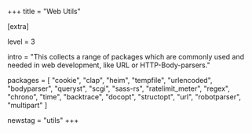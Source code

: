 +++
title = "Web Utils"

[extra]

level = 3

intro = "This collects a range of packages which are commonly used and needed in web development, like URL or HTTP-Body-parsers."

packages = [
  "cookie",
  "clap",
  "heim",
  "tempfile",
  "urlencoded",
  "bodyparser",
  "queryst",
  "scgi",
  "sass-rs",
  "ratelimit_meter",
  "regex",
  "chrono",
  "time",
  "backtrace",
  "docopt",
  "structopt",
  "url",
  "robotparser",
  "multipart"
]

newstag = "utils"
+++

